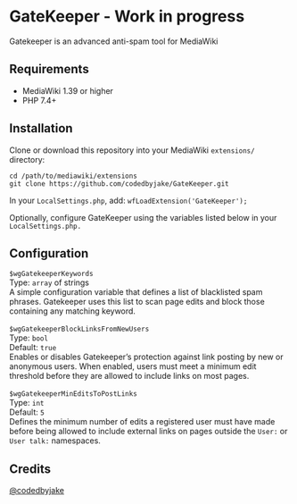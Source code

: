 # GateKeeper - Work in progress
Gatekeeper is an advanced anti-spam tool for MediaWiki

## Requirements

- MediaWiki 1.39 or higher
- PHP 7.4+

## Installation
Clone or download this repository into your MediaWiki `extensions/` directory: <br/>
```
cd /path/to/mediawiki/extensions
git clone https://github.com/codedbyjake/GateKeeper.git
```

In your `LocalSettings.php`, add:
`wfLoadExtension('GateKeeper');`

Optionally, configure GateKeeper using the variables listed below in your `LocalSettings.php.`

## Configuration

`$wgGatekeeperKeywords` 
  <br/>Type: `array` of strings
  <br/>A simple configuration variable that defines a list of blacklisted spam phrases. Gatekeeper uses this list to scan page edits and block those containing any matching keyword.
<br/><br/>
`$wgGatekeeperBlockLinksFromNewUsers` 
  <br/>Type: `bool` 
  <br/>Default: `true`
  <br/>Enables or disables Gatekeeper’s protection against link posting by new or anonymous users. When enabled, users must meet a minimum edit threshold before they are allowed to include links on most pages. <br/><br/>
`$wgGatekeeperMinEditsToPostLinks`
  <br/>Type: `int`
  <br/>Default: `5`
  <br/>Defines the minimum number of edits a registered user must have made before being allowed to include external links on pages outside the `User:` or `User talk:` namespaces.

## Credits
[@codedbyjake](https://github.com/codedbyjake)
